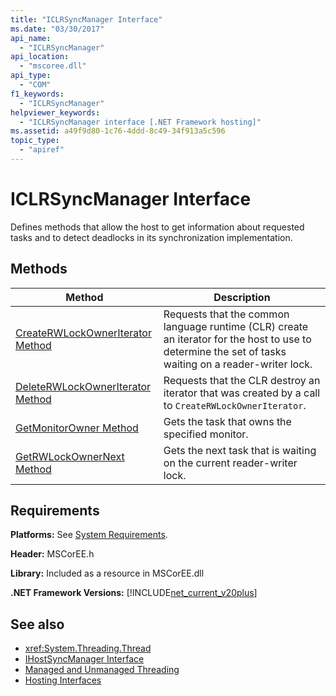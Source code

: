 ```yaml
---
title: "ICLRSyncManager Interface"
ms.date: "03/30/2017"
api_name: 
  - "ICLRSyncManager"
api_location: 
  - "mscoree.dll"
api_type: 
  - "COM"
f1_keywords: 
  - "ICLRSyncManager"
helpviewer_keywords: 
  - "ICLRSyncManager interface [.NET Framework hosting]"
ms.assetid: a49f9d80-1c76-4ddd-8c49-34f913a5c596
topic_type: 
  - "apiref"
---
```

# ICLRSyncManager Interface
Defines methods that allow the host to get information about requested tasks and to detect deadlocks in its synchronization implementation.  
  
## Methods  
  
|Method|Description|  
|------------|-----------------|  
|[CreateRWLockOwnerIterator Method](iclrsyncmanager-createrwlockowneriterator-method.md)|Requests that the common language runtime (CLR) create an iterator for the host to use to determine the set of tasks waiting on a reader-writer lock.|  
|[DeleteRWLockOwnerIterator Method](iclrsyncmanager-deleterwlockowneriterator-method.md)|Requests that the CLR destroy an iterator that was created by a call to `CreateRWLockOwnerIterator`.|  
|[GetMonitorOwner Method](iclrsyncmanager-getmonitorowner-method.md)|Gets the task that owns the specified monitor.|  
|[GetRWLockOwnerNext Method](iclrsyncmanager-getrwlockownernext-method.md)|Gets the next task that is waiting on the current reader-writer lock.|  
  
## Requirements  
 **Platforms:** See [System Requirements](../../get-started/system-requirements.md).  
  
 **Header:** MSCorEE.h  
  
 **Library:** Included as a resource in MSCorEE.dll  
  
 **.NET Framework Versions:** [!INCLUDE[net_current_v20plus](../../../../includes/net-current-v20plus-md.md)]  
  
## See also

- <xref:System.Threading.Thread>
- [IHostSyncManager Interface](ihostsyncmanager-interface.md)
- [Managed and Unmanaged Threading](https://docs.microsoft.com/previous-versions/dotnet/netframework-4.0/5s8ee185(v=vs.100))
- [Hosting Interfaces](hosting-interfaces.md)
